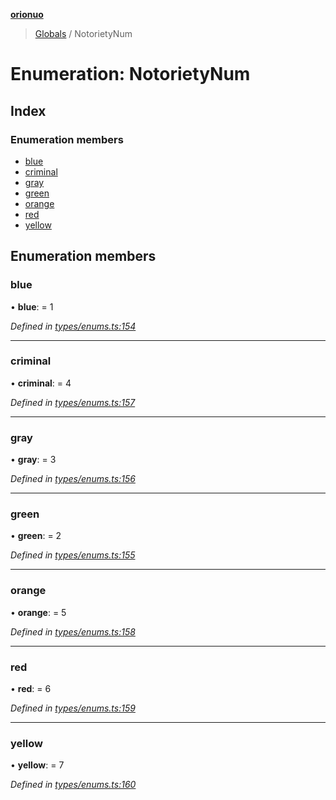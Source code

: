**[orionuo](../README.md)**

> [Globals](../globals.md) / NotorietyNum

# Enumeration: NotorietyNum

## Index

### Enumeration members

* [blue](notorietynum.md#blue)
* [criminal](notorietynum.md#criminal)
* [gray](notorietynum.md#gray)
* [green](notorietynum.md#green)
* [orange](notorietynum.md#orange)
* [red](notorietynum.md#red)
* [yellow](notorietynum.md#yellow)

## Enumeration members

### blue

•  **blue**:  = 1

*Defined in [types/enums.ts:154](https://github.com/msviha/orionuo/blob/029a15d/src/types/enums.ts#L154)*

___

### criminal

•  **criminal**:  = 4

*Defined in [types/enums.ts:157](https://github.com/msviha/orionuo/blob/029a15d/src/types/enums.ts#L157)*

___

### gray

•  **gray**:  = 3

*Defined in [types/enums.ts:156](https://github.com/msviha/orionuo/blob/029a15d/src/types/enums.ts#L156)*

___

### green

•  **green**:  = 2

*Defined in [types/enums.ts:155](https://github.com/msviha/orionuo/blob/029a15d/src/types/enums.ts#L155)*

___

### orange

•  **orange**:  = 5

*Defined in [types/enums.ts:158](https://github.com/msviha/orionuo/blob/029a15d/src/types/enums.ts#L158)*

___

### red

•  **red**:  = 6

*Defined in [types/enums.ts:159](https://github.com/msviha/orionuo/blob/029a15d/src/types/enums.ts#L159)*

___

### yellow

•  **yellow**:  = 7

*Defined in [types/enums.ts:160](https://github.com/msviha/orionuo/blob/029a15d/src/types/enums.ts#L160)*
